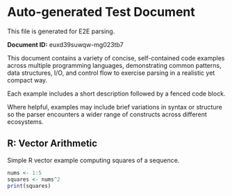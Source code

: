 # Auto-generated Test Document

This file is generated for E2E parsing.

**Document ID:** euxd39suwqw-mg023tb7

This document contains a variety of concise, self-contained code examples across multiple programming languages, demonstrating common patterns, data structures, I/O, and control flow to exercise parsing in a realistic yet compact way.

Each example includes a short description followed by a fenced code block.

Where helpful, examples may include brief variations in syntax or structure so the parser encounters a wider range of constructs across different ecosystems.

## R: Vector Arithmetic

Simple R vector example computing squares of a sequence.

```r
nums <- 1:5
squares <- nums^2
print(squares)
```


